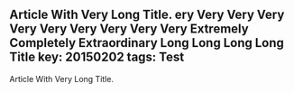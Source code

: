 

Article With Very Long Title.
ery Very Very Very Very Very Very Very Very Very Extremely Completely Extraordinary Long Long Long Long Title
key: 20150202
tags: Test
---

Article With Very Long Title.
